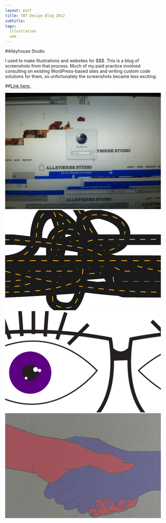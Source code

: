 ```yaml
---
layout: post
title: TBT Design Blog 2012
subtitle: 
tags:
  illustration
  web
---
```


#Alleyhouse Studio

I used to make illustrations and websites for $$$. This is a blog of screenshots from that process. Much of my paid practice involved consulting on existing WordPress-based sites and writing custom code solutions for them, so unfortunately the screenshots became less exciting.

##[Link here.](http://alleyhouseweb.tumblr.com)

![computer madness](https://raw.githubusercontent.com/johnmccartin/johnmccartin.github.io/master/img/alleyhouse/computer-madness.png)
![roads](https://raw.githubusercontent.com/johnmccartin/johnmccartin.github.io/master/img/alleyhouse/roads.jpg)
![eyes](https://raw.githubusercontent.com/johnmccartin/johnmccartin.github.io/master/img/alleyhouse/eyes.jpg)
![hands](https://raw.githubusercontent.com/johnmccartin/johnmccartin.github.io/master/img/alleyhouse/hands.jpg)
